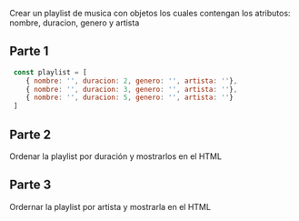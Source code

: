 Crear un playlist de musica con objetos los cuales contengan los atributos: nombre, duracion, genero y artista

## Parte 1
``` js
 const playlist = [
    { nombre: '', duracion: 2, genero: '', artista: ''},
    { nombre: '', duracion: 3, genero: '', artista: ''},
    { nombre: '', duracion: 5, genero: '', artista: ''}
 ]
```
## Parte 2
Ordenar la playlist por duración y mostrarlos en el HTML

## Parte 3
Ordernar la playlist por artista y mostrarla en el HTML



